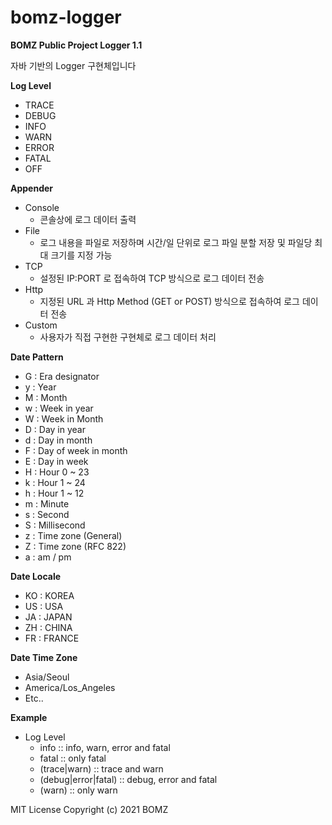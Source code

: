 # bomz-logger

**BOMZ Public Project Logger 1.1**

자바 기반의 Logger 구현체입니다


**Log Level**
   - TRACE
   - DEBUG
   - INFO
   - WARN
   - ERROR
   - FATAL
   - OFF



**Appender**
   - Console
      - 콘솔상에 로그 데이터 출력   
   - File
      - 로그 내용을 파일로 저장하며 시간/일 단위로 로그 파일 분할 저장 및 파일당 최대 크기를 지정 가능
   - TCP
      - 설정된 IP:PORT 로 접속하여 TCP 방식으로 로그 데이터 전송
   - Http 
      - 지정된 URL 과 Http Method (GET or POST) 방식으로 접속하여 로그 데이터 전송
   - Custom
      - 사용자가 직접 구현한 구현체로 로그 데이터 처리



**Date Pattern**
   - G : Era designator
   - y : Year
   - M : Month
   - w : Week in year
   - W : Week in Month
   - D : Day in year
   - d : Day in month
   - F : Day of week in month
   - E : Day in week
   - H : Hour 0 ~ 23
   - k : Hour 1 ~ 24
   - h : Hour 1 ~ 12
   - m : Minute
   - s : Second
   - S : Millisecond
   - z : Time zone (General)
   - Z : Time zone (RFC 822)
   - a : am / pm


**Date Locale**
   - KO : KOREA
   - US : USA
   - JA : JAPAN
   - ZH : CHINA
   - FR : FRANCE


**Date Time Zone**
   - Asia/Seoul
   - America/Los_Angeles
   - Etc..


**Example**
   - Log Level
      - info :: info, warn, error and fatal
      - fatal :: only fatal
      - (trace|warn) :: trace and warn
      - (debug|error|fatal) :: debug, error and fatal
      - (warn) :: only warn
  




MIT License
Copyright (c) 2021 BOMZ
